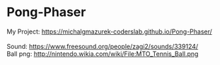 # Pong-Phaser
My Project: https://michalgmazurek-coderslab.github.io/Pong-Phaser/
<br><br>
Sound: https://www.freesound.org/people/zagi2/sounds/339124/
<br>
Ball png: http://nintendo.wikia.com/wiki/File:MTO_Tennis_Ball.png
